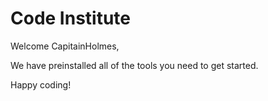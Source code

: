 # Code Institute

Welcome CapitainHolmes,

We have preinstalled all of the tools you need to get started.

Happy coding!